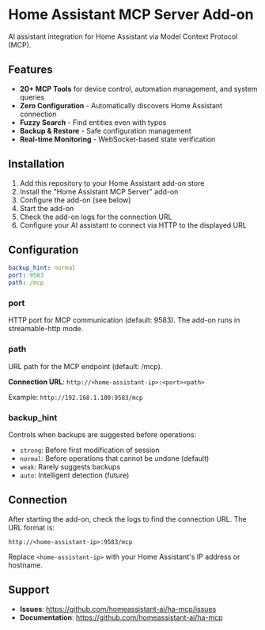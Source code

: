 # Home Assistant MCP Server Add-on

AI assistant integration for Home Assistant via Model Context Protocol (MCP).

## Features

- **20+ MCP Tools** for device control, automation management, and system queries
- **Zero Configuration** - Automatically discovers Home Assistant connection
- **Fuzzy Search** - Find entities even with typos
- **Backup & Restore** - Safe configuration management
- **Real-time Monitoring** - WebSocket-based state verification

## Installation

1. Add this repository to your Home Assistant add-on store
2. Install the "Home Assistant MCP Server" add-on
3. Configure the add-on (see below)
4. Start the add-on
5. Check the add-on logs for the connection URL
6. Configure your AI assistant to connect via HTTP to the displayed URL

## Configuration

```yaml
backup_hint: normal
port: 9583
path: /mcp
```

### port

HTTP port for MCP communication (default: 9583). The add-on runs in streamable-http mode.

### path

URL path for the MCP endpoint (default: /mcp).

**Connection URL**: `http://<home-assistant-ip>:<port><path>`

Example: `http://192.168.1.100:9583/mcp`

### backup_hint

Controls when backups are suggested before operations:

- `strong`: Before first modification of session
- `normal`: Before operations that cannot be undone (default)
- `weak`: Rarely suggests backups
- `auto`: Intelligent detection (future)

## Connection

After starting the add-on, check the logs to find the connection URL. The URL format is:

```
http://<home-assistant-ip>:9583/mcp
```

Replace `<home-assistant-ip>` with your Home Assistant's IP address or hostname.

## Support

- **Issues**: https://github.com/homeassistant-ai/ha-mcp/issues
- **Documentation**: https://github.com/homeassistant-ai/ha-mcp
